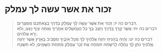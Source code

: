# זכור את אשר עשה לך עמלק

> דברים כה יז: זָכוֹר אֵת אֲשֶׁר עָשָׂה לְךָ עֲמָלֵק בַּדֶּרֶךְ בְּצֵאתְכֶם מִמִּצְרָיִם.  
> דברים כה יח: אֲשֶׁר קָרְךָ בַּדֶּרֶךְ וַיְזַנֵּב בְּךָ כָּל הַנֶּחֱשָׁלִים אַחֲרֶיךָ וְאַתָּה עָיֵף וְיָגֵעַ; וְלֹא יָרֵא אֱלֹהִים.  
> דברים כה יט: וְהָיָה בְּהָנִיחַ יְהוָה אֱלֹהֶיךָ לְךָ מִכָּל אֹיְבֶיךָ מִסָּבִיב בָּאָרֶץ אֲשֶׁר יְהוָה אֱלֹהֶיךָ נֹתֵן לְךָ נַחֲלָה לְרִשְׁתָּהּ תִּמְחֶה אֶת זֵכֶר עֲמָלֵק מִתַּחַת הַשָּׁמָיִם; לֹא תִּשְׁכָּח.  
 

